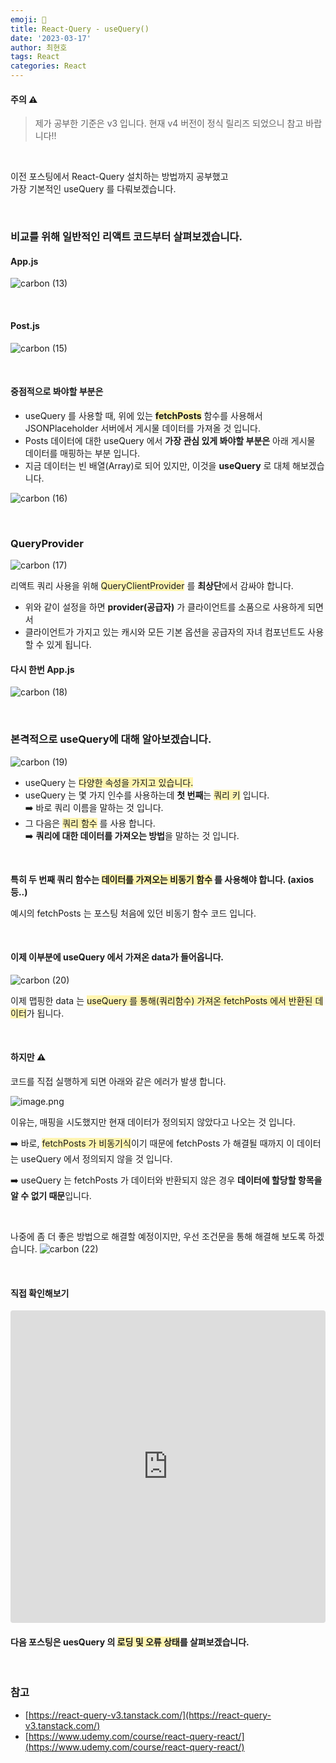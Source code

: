 ```yaml
---
emoji: 📖
title: React-Query - useQuery()
date: '2023-03-17'
author: 최현호
tags: React
categories: React
---
```


#### 주의 ⚠️

> 제가 공부한 기준은 v3 입니다. 현재 v4 버전이 정식 릴리즈 되었으니 참고 바랍니다!!

<br>

이전 포스팅에서 React-Query 설치하는 방법까지 공부했고 <br>
가장 기본적인 useQuery 를 다뤄보겠습니다.

<br>

### 비교를 위해 일반적인 리액트 코드부터 살펴보겠습니다.

#### App.js

![carbon (13)](https://user-images.githubusercontent.com/87301268/225628005-bb2e618f-9b1d-4c80-8d7f-064bd266fa25.png)

<br>

#### Post.js

![carbon (15)](https://user-images.githubusercontent.com/87301268/225632218-3675d252-32f4-400a-91af-ca9152afbeac.png)

<br>

#### 중점적으로 봐야할 부분은

- useQuery 를 사용할 때, 위에 있는 <span style='background-color : #fff5b1'>**fetchPosts**</span> 함수를 사용해서 JSONPlaceholder 서버에서 게시물 데이터를 가져올 것 입니다.
- Posts 데이터에 대한 useQuery 에서 **가장 관심 있게 봐야할 부분은** 아래 게시물 데이터를 매핑하는 부분 입니다.
- 지금 데이터는 빈 배열(Array)로 되어 있지만, 이것을 **useQuery** 로 대체 해보겠습니다.

![carbon (16)](https://user-images.githubusercontent.com/87301268/225632674-070417d8-5448-4530-a2d3-fd5355949669.png)

<br>

### QueryProvider

![carbon (17)](https://user-images.githubusercontent.com/87301268/225635576-df25196d-6fea-4cbc-81e5-09bf697b18de.png)

리액트 쿼리 사용을 위해 <span style='background-color : #fff5b1'>QueryClientProvider</span> 를 **최상단**에서 감싸야 합니다.

- 위와 같이 설정을 하면 **provider(공급자)** 가 클라이언트를 소품으로 사용하게 되면서
- 클라이언트가 가지고 있는 캐시와 모든 기본 옵션을 공급자의 자녀 컴포넌트도 사용할 수 있게 됩니다.

#### 다시 한번 App.js

![carbon (18)](https://user-images.githubusercontent.com/87301268/225636397-92c08a53-cfb5-4889-9566-cba94268a1fe.png)

<br>

### 본격적으로 useQuery에 대해 알아보겠습니다.

![carbon (19)](https://user-images.githubusercontent.com/87301268/225637892-c5f5edd6-4f2f-4db7-84ad-72ca97917fa4.png)

- useQuery 는 <span style='background-color : #fff5b1'>다양한 속성을 가지고 있습니다.</span>
- useQuery 는 몇 가지 인수를 사용하는데 **첫 번째**는 <span style='background-color : #fff5b1'>쿼리 키</span> 입니다.<br>
  ➡️ 바로 쿼리 이름을 말하는 것 입니다.
- 그 다음은 <span style='background-color : #fff5b1'>쿼리 함수</span> 를 사용 합니다.<br>
  ➡️ **쿼리에 대한 데이터를 가져오는 방법**을 말하는 것 입니다.

<br>

**특히 두 번째 쿼리 함수는 <span style='background-color : #fff5b1'>데이터를 가져오는 비동기 함수</span> 를 사용해야 합니다. (axios 등..)**

예시의 fetchPosts 는 포스팅 처음에 있던 비동기 함수 코드 입니다.

<br>

#### 이제 이부분에 useQuery 에서 가져온 data가 들어옵니다.

![carbon (20)](https://user-images.githubusercontent.com/87301268/225641576-b7b407f6-8c99-41ac-a728-aad48f06e83a.png)

이제 맵핑한 data 는 <span style='background-color : #fff5b1'>useQuery 를 통해(쿼리함수) 가져온 fetchPosts 에서 반환된 데이터</span>가 됩니다.

<br>

#### 하지만 ⚠️

코드를 직접 실행하게 되면 아래와 같은 에러가 발생 합니다.

![image.png](https://user-images.githubusercontent.com/87301268/225644646-b6902057-a70b-4833-920d-c343d43aea7a.png)

이유는, 매핑을 시도했지만 현재 데이터가 정의되지 않았다고 나오는 것 입니다. <br>

➡️ 바로, <span style='background-color : #fff5b1'>fetchPosts 가 비동기식</span>이기 때문에 fetchPosts 가 해결될 때까지 이 데이터는 useQuery 에서 정의되지 않을 것 입니다. <br>

➡️ useQuery 는 fetchPosts 가 데이터와 반환되지 않은 경우 **데이터에 할당할 항목을 알 수 없기 때문**입니다.

<br>

나중에 좀 더 좋은 방법으로 해결할 예정이지만, 우선 조건문을 통해 해결해 보도록 하겠습니다.
![carbon (22)](https://user-images.githubusercontent.com/87301268/225646064-e093b9b9-2409-4b84-86ae-a3928b9ebbbb.png)

<br>

#### 직접 확인해보기

<iframe src="https://codesandbox.io/embed/react-query-1-p0w4vx?fontsize=14&hidenavigation=1&theme=dark"
     style="width:100%; height:500px; border:0; border-radius: 4px; overflow:hidden;"
     title="react-query-1"
     allow="accelerometer; ambient-light-sensor; camera; encrypted-media; geolocation; gyroscope; hid; microphone; midi; payment; usb; vr; xr-spatial-tracking"
     sandbox="allow-forms allow-modals allow-popups allow-presentation allow-same-origin allow-scripts"
   ></iframe>

<br>

#### 다음 포스팅은 uesQuery 의 <span style='background-color : #fff5b1'>로딩 및 오류 상태</span>를 살펴보겠습니다.

<br>

### 참고

- [https://react-query-v3.tanstack.com/](https://react-query-v3.tanstack.com/)
- [https://www.udemy.com/course/react-query-react/](https://www.udemy.com/course/react-query-react/)

<br>

```toc

```
